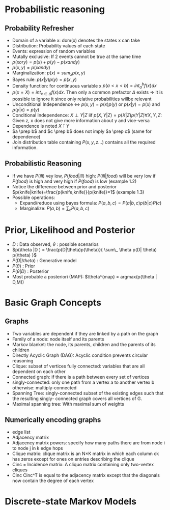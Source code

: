 # Probabilistic reasoning

## Probability Refresher

 + Domain of a variable x: dom(x) denotes the states x can take
 + Distribution: Probability values of each state
 + Events: expression of random variables
 + Mutally exclusive: If 2 events cannot be true at the same time
 + $p(x or y) = p(x) + p(y) - p(x and y)$
 + $p(x,y) = p(x and y)$
+ Marginalization: $p(x) = sum_x p(x,y)$
+ Bayes rule: $p(x|y)p(y) = p(x,y)$
+ Density function: for continuous variable x $p(a<x<b) = int_a^bf(x)dx$
+ $p(x=X) = int_{x\in\Delta}f(x)dx$. Then only a common prefactor $\Delta$ exists => It is possible to ignore it since only relative probabilities willbe relevant
+ Unconditional Independence <=> $p(x,y) = p(x)p(y)$ or $p(x|y)=p(x)$ and $p(y|x)=p(y)$
+ Conditional Independence: $X \perp Y|Z$  iif $p(X,Y|Z) = p(X|Z)p(Y|Z) \forall X,Y,Z$: Given z, x does not give more information about y and vice-versa
+ Dependence is noted $X\intercal Y$ 
+ $a \prep b$ and $c \prep b$ does not imply $a \prep c$ (same for dependence)
+ Join distribution table containing $P(x,y,z...)$ contains all the required information.

## Probabilistic Reasoning
+ If we have $P(ill)$ vey low,  $P(food|ill)$ high: $P(ill|food)$ will be very low if $P(food)$ is high and very high if $P(food)$ is low (example 1.2)
+ Notice the difference between prior and posterior $p(knife|knife)=\frac{p(knife,knife)}{p(knife)}=1$ (example 1.3) 
+ Possible operations:
	+ Expand/reduce using bayes formula: $P(a,b,c)=P(a|b,c)p(b| c)P(c)$
	+ Marginalize: $P(a,b) = \sum_c P(a,b,c)$

# Prior, Likelihood and Posterior
+ $D$ : Data observed, $\theta$ : possible scenarios
+ $p(\theta |D ) = \frac{p(D|\theta)p(\theta)}{ \sum\_ \theta p(D| \theta) p(\theta) }$
+ $P(D|/theta)$ : Generative model
+ $P(\theta)$ : Prior
+ $P(\theta| D)$ : Posterior
+ Most probable a posteriori (MAP): $\theta^{map} = argmax(p(\theta | D,M)) 

# Basic Graph Concepts

## Graphs
+ Two variables are dependent if they are linked by a path on the graph
+ Family of a node: node itself and its parents
+ Markov blanket: the node, its parents, children and the parents of its children
+ Directly Acyclic Graph (DAG): Acyclic condition prevents circular reasoning
+ Clique: subset of vertices fully connected: variables that are all dependent on each other
+ Connected graph: if there is a path between every set of vertices
+ singly-connected: only one path from a vertex a to another vertex b
otherwise: multiply-connected
+ Spanning Tree: singly-connected subset of the existing edges such that the resulting singly- connected graph covers all vertices of G. 
+ Maximal spanning tree: With maximal sum of weights

## Numerically encoding graphs

+ edge list
+ Adjacency matrix
+ Adjacency matrix powers: specify how many paths there are from node i to node j in k edge hops
+ Clique matrix: clique matrix is an N×K matrix in which each column ck has zeros except for ones on entries describing the clique
+ Cinc = Incidence matrix: A cliquo matrix containing only two-vertex cliques
+ Cinc Cinc^T is equal to the adjacency matrix except that the diagonals now contain the degree of each vertex 

# Discrete-state Markov Models

 